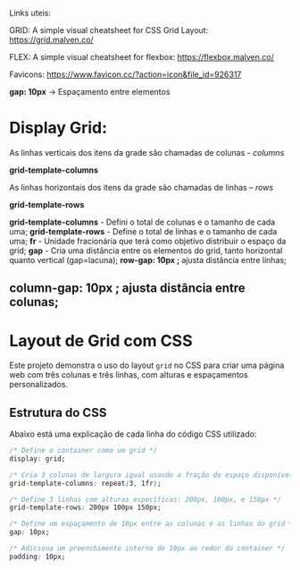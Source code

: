 Links uteis: 

GRID: A simple visual cheatsheet for CSS Grid Layout:
https://grid.malven.co/


FLEX: A simple visual cheatsheet for flexbox:
https://flexbox.malven.co/

Favicons: 
https://www.favicon.cc/?action=icon&file_id=926317


**gap: 10px** -> Espaçamento entre elementos

# Display Grid:

As linhas verticais dos itens da grade são chamadas de 
colunas - *columns*

**grid-template-columns**

As linhas horizontais dos itens da 
grade são chamadas de linhas – *rows*

**grid-template-rows**

**grid-template-columns** - Defini o total de colunas e o tamanho de cada uma;
**grid-template-rows** - Define o total de linhas e o tamanho de cada uma;
**fr** - Unidade fracionária que terá como objetivo distribuir o espaço da grid;
**gap** - Cria uma distância entre os elementos do grid, tanto horizontal quanto vertical (gap=lacuna);
**row-gap: 10px ;** ajusta distância entre linhas;

**column-gap: 10px** ; ajusta distância entre colunas;
---

# Layout de Grid com CSS

Este projeto demonstra o uso do layout `grid` no CSS para criar uma página web com três colunas e três linhas, com alturas e espaçamentos personalizados.

## Estrutura do CSS

Abaixo está uma explicação de cada linha do código CSS utilizado:

```css
/* Define o container como um grid */
display: grid;

/* Cria 3 colunas de largura igual usando a fração do espaço disponível (1fr) */
grid-template-columns: repeat(3, 1fr);

/* Define 3 linhas com alturas específicas: 200px, 100px, e 150px */
grid-template-rows: 200px 100px 150px;

/* Define um espaçamento de 10px entre as colunas e as linhas do grid */
gap: 10px;

/* Adiciona um preenchimento interno de 10px ao redor do container */
padding: 10px;

```
